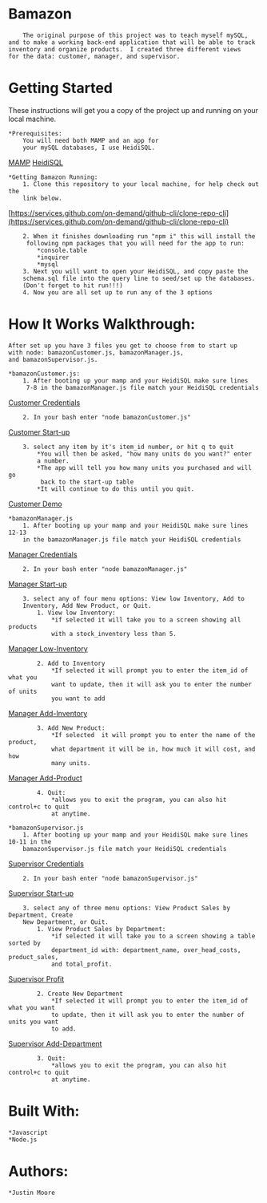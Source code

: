 # Bamazon
        The original purpose of this project was to teach myself mySQL,
    and to make a working back-end application that will be able to track 
    inventory and organize products.  I created three different views
    for the data: customer, manager, and supervisor.  

# Getting Started
These instructions will get you a copy of the project up and running on your
 local machine.

    *Prerequisites:
        You will need both MAMP and an app for
        your mySQL databases, I use HeidiSQL.
[MAMP](https://www.mamp.info/en/)
[HeidiSQL](https://www.heidisql.com/download.php)

    *Getting Bamazon Running:
        1. Clone this repository to your local machine, for help check out the
        link below.
[https://services.github.com/on-demand/github-cli/clone-repo-cli](https://services.github.com/on-demand/github-cli/clone-repo-cli)

        2. When it finishes downloading run "npm i" this will install the
         following npm packages that you will need for the app to run:
            *console.table
            *inquirer
            *mysql
        3. Next you will want to open your HeidiSQL, and copy paste the 
        schema.sql file into the query line to seed/set up the databases.  
        (Don't forget to hit run!!!)
        4. Now you are all set up to run any of the 3 options

# How It Works Walkthrough:
    After set up you have 3 files you get to choose from to start up 
    with node: bamazonCustomer.js, bamazonManager.js, 
    and bamazonSupervisor.js.

    *bamazonCustomer.js:
        1. After booting up your mamp and your HeidiSQL make sure lines
         7-8 in the bamazonManager.js file match your HeidiSQL credentials
[Customer Credentials](./gifs/customer-credentials.gif)
        
        2. In your bash enter "node bamazonCustomer.js"
[Customer Start-up](./gifs/customer-startUp.gif)
       
        3. select any item by it's item_id number, or hit q to quit
            *You will then be asked, "how many units do you want?" enter 
            a number.
            *The app will tell you how many units you purchased and will go
             back to the start-up table
            *It will continue to do this until you quit.
[Customer Demo](./gifs/customer-demo.gif)
    
    *bamazonManager.js
        1. After booting up your mamp and your HeidiSQL make sure lines 12-13 
        in the bamazonManager.js file match your HeidiSQL credentials
[Manager Credentials](./gifs/manager-credentials.gif)

        2. In your bash enter "node bamazonManager.js"
[Manager Start-up](./gifs/manager-startUp.gif)

        3. select any of four menu options: View low Inventory, Add to 
        Inventory, Add New Product, or Quit.  
            1. View low Inventory:
                *if selected it will take you to a screen showing all products 
                with a stock_inventory less than 5.
[Manager Low-Inventory](./gifs/manager-lowInventory.gif)

            2. Add to Inventory
                *If selected it will prompt you to enter the item_id of what you 
                want to update, then it will ask you to enter the number of units 
                you want to add
[Manager Add-Inventory](./gifs/manager-addInventory.gif)

            3. Add New Product:
                *If selected  it will prompt you to enter the name of the product, 
                what department it will be in, how much it will cost, and how 
                many units.
[Manager Add-Product](./gifs/manager-addProduct.gif)

            4. Quit:
                *allows you to exit the program, you can also hit control+c to quit 
                at anytime.
    
    *bamazonSupervisor.js
        1. After booting up your mamp and your HeidiSQL make sure lines 10-11 in the 
        bamazonSupervisor.js file match your HeidiSQL credentials
[Supervisor Credentials](./gifs/supervisor-credentials.gif)

        2. In your bash enter "node bamazonSupervisor.js"
[Supervisor Start-up](./gifs/supervisor-startUp.gif)

        3. select any of three menu options: View Product Sales by Department, Create 
        New Department, or Quit.  
            1. View Product Sales by Department:
                *if selected it will take you to a screen showing a table sorted by 
                department_id with: department_name, over_head_costs, product_sales, 
                and total_profit.
[Supervisor Profit](./gifs/supervisor-profit.gif)

            2. Create New Department
                *If selected it will prompt you to enter the item_id of what you want 
                to update, then it will ask you to enter the number of units you want 
                to add.
[Supervisor Add-Department](./gifs/supervisor-addDepartment.gif)

            3. Quit:
                *allows you to exit the program, you can also hit control+c to quit
                at anytime.

# Built With:
    *Javascript
    *Node.js

# Authors:
    *Justin Moore